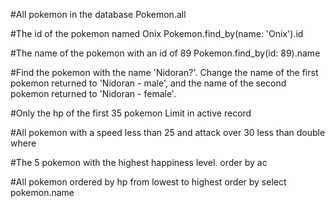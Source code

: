 #All pokemon in the database
Pokemon.all

#The id of the pokemon named Onix
Pokemon.find_by(name: 'Onix').id

#The name of the pokemon with an id of 89
Pokemon.find_by(id: 89).name

#Find the pokemon with the name 'Nidoran?'. Change the name of the first pokemon returned to 'Nidoran - male', and the name of the second pokemon returned to 'Nidoran - female'.

#Only the hp of the first 35 pokemon
Limit in active record

#All pokemon with a speed less than 25 and attack over 30
less than double where

#The 5 pokemon with the highest happiness level.
order by ac

#All pokemon ordered by hp from lowest to highest
order by
select pokemon.name
